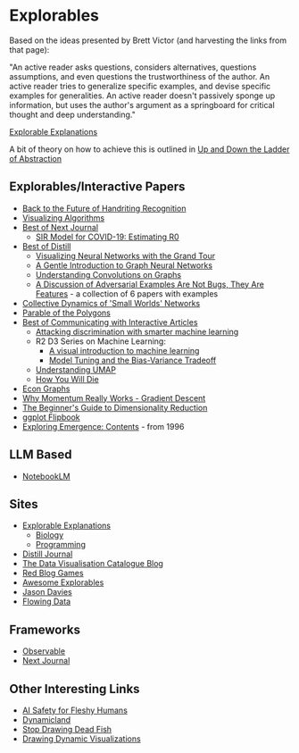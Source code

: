 # Explorables

Based on the ideas presented by Brett Victor (and harvesting the links from that page):

"An active reader asks questions, considers alternatives, questions assumptions, and even questions the trustworthiness of the author. An active reader tries to generalize specific examples, and devise specific examples for generalities. An active reader doesn't passively sponge up information, but uses the author's argument as a springboard for critical thought and deep understanding."

[Explorable Explanations](https://worrydream.com/ExplorableExplanations/)

A bit of theory on how to achieve this is outlined in [Up and Down the Ladder of Abstraction](https://worrydream.com/LadderOfAbstraction/)

## Explorables/Interactive Papers 
* [Back to the Future of Handriting Recognition](https://jackschaedler.github.io/handwriting-recognition/)
* [Visualizing Algorithms](https://bost.ocks.org/mike/algorithms/)
* [Best of Next Journal](https://nextjournal.com/explore)
  * [SIR Model for  COVID-19:  Estimating R0](https://nextjournal.com/berwa/sir-model-for-covid-19-estimating-R_o)
* [Best of Distill](https://distill.pub/)
  * [Visualizing Neural Networks with the Grand Tour](https://distill.pub/2020/grand-tour/)
  * [A Gentle Introduction to Graph Neural Networks](https://distill.pub/2021/gnn-intro/)
  * [Understanding Convolutions on Graphs](https://distill.pub/2021/understanding-gnns/)
  * [A Discussion of Adversarial Examples Are Not Bugs, They Are Features](https://distill.pub/2019/advex-bugs-discussion/) - a collection of 6 papers with examples 
* [Collective Dynamics of 'Small Worlds' Networks](https://worrydream.com/ScientificCommunicationAsSequentialArt/)
* [Parable of the Polygons](https://ncase.me/polygons/)
* [Best of Communicating with Interactive Articles](https://distill.pub/2020/communicating-with-interactive-articles/)
  * [Attacking discrimination with smarter machine learning](https://research.google.com/bigpicture/attacking-discrimination-in-ml/)
  * R2 D3 Series on Machine Learning:
    * [A visual introduction to machine learning](http://www.r2d3.us/visual-intro-to-machine-learning-part-1/)
    * [Model Tuning and the Bias-Variance Tradeoff](http://www.r2d3.us/visual-intro-to-machine-learning-part-2/)
  * [Understanding UMAP](https://pair-code.github.io/understanding-umap/)
  * [How You Will Die](https://flowingdata.com/2016/01/19/how-you-will-die/)
* [Econ Graphs](https://www.econgraphs.org/)
* [Why Momentum Really Works - Gradient Descent](https://distill.pub/2017/momentum/)
* [The Beginner's Guide to Dimensionality Reduction](https://dimensionality-reduction-293e465c2a3443e8941b016d.vercel.app/)
* [ggplot Flipbook](https://evamaerey.github.io/ggplot_flipbook/ggplot_flipbook_xaringan.html#1)
* [Exploring Emergence: Contents](https://www.playfulinvention.com/emergence/contents.html) - from 1996

## LLM Based
* [NotebookLM](https://notebooklm.google/)

## Sites
* [Explorable Explanations](https://explorabl.es/)
  * [Biology](https://explorabl.es/biology/)
  * [Programming](https://explorabl.es/programming/)
* [Distill Journal](https://distill.pub/)
* [The Data Visualisation Catalogue Blog](https://datavizcatalogue.com/blog/)
* [Red Blog Games](https://www.redblobgames.com/)
* [Awesome Explorables](https://github.com/blob42/awesome-explorables)
* [Jason Davies](https://www.jasondavies.com/)
* [Flowing Data](https://flowingdata.com/)

## Frameworks
* [Observable](https://observablehq.com/explore)
* [Next Journal](https://nextjournal.com/)

## Other Interesting Links
* [AI Safety for Fleshy Humans](https://aisafety.dance/)
* [Dynamicland](https://dynamicland.org/)
* [Stop Drawing Dead Fish](https://vimeo.com/64895205)
* [Drawing Dynamic Visualizations](https://vimeo.com/66085662)
